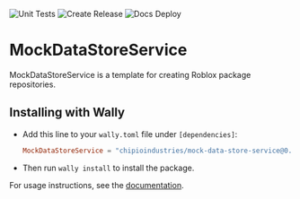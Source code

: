 ![Unit Tests](https://github.com/chipioindustries/mock-data-store-service/actions/workflows/ci.yml/badge.svg)
![Create Release](https://github.com/chipioindustries/mock-data-store-service/actions/workflows/release.yml/badge.svg)
![Docs Deploy](https://github.com/chipioindustries/mock-data-store-service/actions/workflows/docs-deploy.yml/badge.svg)

# MockDataStoreService

MockDataStoreService is a template for creating Roblox package repositories.

## Installing with Wally

* Add this line to your `wally.toml` file under `[dependencies]`:

	```toml
	MockDataStoreService = "chipioindustries/mock-data-store-service@0.1.0"
	```

* Then run `wally install` to install the package.

For usage instructions, see the [documentation](https://chipioindustries.github.io/mock-data-store-service).
